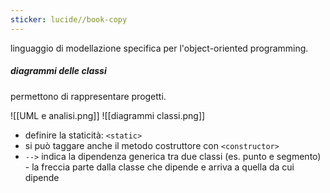 ```yaml
---
sticker: lucide//book-copy
---
```

linguaggio di modellazione specifica per l'object-oriented programming.

##### diagrammi delle classi
permettono di rappresentare progetti.
 
![[UML e analisi.png]]
![[diagrammi classi.png]]

- definire la staticità: `<static>`
- si può taggare anche il metodo costruttore con `<constructor>`
- `-->` indica la dipendenza generica tra due classi (es. punto e segmento) - la freccia parte dalla classe che dipende e arriva a quella da cui dipende